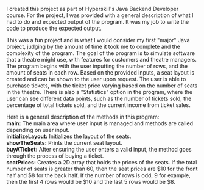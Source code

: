 I created this project as part of Hyperskill's Java Backend Developer course. For the project, I was provided with a general description of what I had to do and expected output of the program. It was my job to write the code to produce the expected output.

This was a fun project and is what I would consider my first "major" Java project, judging by the amount of time it took me to complete and the complexity of the program. The goal of the program is to simulate software that a theatre might use, with features for customers and theatre managers. The program begins with the user inputting the number of rows, and the amount of seats in each row. Based on the provided inputs, a seat layout is created and can be shown to the user upon request. The user is able to purchase tickets, with the ticket price varying based on the number of seats in the theatre. There is also a "Statistics" option in the program, where the user can see different data points, such as the number of tickets sold, the percentage of total tickets sold, and the current income from ticket sales.

Here is a general description of the methods in this program:<br>
**main:** The main area where user input is managed and methods are called depending on user input.<br>
**initializeLayout:** Initializes the layout of the seats.<br>
**showTheSeats:** Prints the current seat layout.<br>
 **buyATicket:** After ensuring the user enters a valid input, the method goes through the process of buying a ticket.<br>
 **seatPrices:** Creates a 2D array that holds the prices of the seats. If the total number of seats is greater than 60, then the seat prices are $10 for the front half and $8 for the back half. If the number of rows is odd, 9 for example, then the first 4 rows would be $10 and the last 5 rows would be $8.
